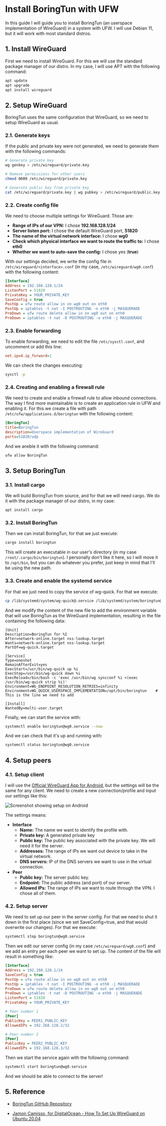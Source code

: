 # Install BoringTun with UFW
In this guide I will guide you to install BoringTun (an userspace implementation of WireGuard) in a system with UFW. I will use Debian 11, but it will work with most standard distros.

## 1. Install WireGuard
First we need to install WireGuard. For this we will use the standard package manager of our distro. In my case, I will use APT with the following command:
```bash
apt update
apt upgrade
apt install wireguard
```

## 2. Setup WireGuard
BoringTun uses the same configuration that WireGuard, so we need to setup WireGuard as usual.

### 2.1. Generate keys
If the public and private key were not generated, we need to generate them with the following commands:
```bash
# Generate private key
wg genkey > /etc/wireguard/private.key

# Remove permissions for other users
chmod 0600 /etc/wireguard/private.key

# Generate public key from private key
cat /etc/wireguard/private.key | wg pubkey > /etc/wireguard/public.key
```

### 2.2. Create config file
We need to choose multiple settings for WireGuard. Those are:

- **Range of IPs of our VPN:** I chose **192.168.128.1/24**
- **Server listen port:** I chose the default WireGuard port, **51820**
- **The name of the virtual network interface:** I chose **wg0**
- **Check which physical interface we want to route the traffic to:** I chose **eth0**
- **Whether we want to auto-save the config:** I chose yes (**true**)

With our settings decided, we write the config file in `/etc/wireguard/<interface>.conf` (in my case, `/etc/wireguard/wg0.conf`) with the following content:

```cfg
[Interface]
Address = 192.168.128.1/24
ListenPort = 51820
PrivateKey = YOUR_PRIVATE_KEY
SaveConfig = true
PostUp = ufw route allow in on wg0 out on eth0
PostUp = iptables -t nat -I POSTROUTING -o eth0 -j MASQUERADE
PreDown = ufw route delete allow in on wg0 out on eth0
PreDown = iptables -t nat -D POSTROUTING -o eth0 -j MASQUERADE
```

### 2.3. Enable forwarding
To enable forwarding, we need to edit the file `/etc/sysctl.conf`, and uncomment or add this line:
```cfg
net.ipv4.ip_forward=1
```
We can check the changes executing:
```bash
sysctl -p
```

### 2.4. Creating and enabling a firewall rule
We need to create and enable a firewall rule to allow inbound connections. The way I find more maintainable is to create an application rule in UFW and enabling it. For this we create a file with path `/etc/ufw/applications.d/boringtun` with the following content:
```cfg
[BoringTun]
title=BoringTun
description=Userspace implementation of WireGuard
ports=51820/udp
```
And we aneble it with the following command:
```bash
ufw allow BoringTun
```

## 3. Setup BoringTun
### 3.1. Install cargo
We will build BoringTun from source, and for that we will need cargo. We do it with the package manager of our distro, in my case:
```bash
apt install cargo
```

### 3.2. Install BoringTun
Then we can install BoringTun, for that we just execute:
```bash
cargo install boringtun
```
This will create an executable in our user's directory (in my case `/root/.cargo/bin/boringtun`). I personally don't like it here, so I will move it to `/opt/bin`, but you can do whatever you prefer, just keep in mind that I'll be using the new path.

### 3.3. Create and enable the systemd service
For that we just need to copy the service of wg-quick. For that we execute:
```bash
cp /lib/systemd/system/wg-quick@.service /lib/systemd/system/boringtun@.service
```

And we modify the content of the new file to add the environment variable that will use BoringTun as the WireGuard implementation, resulting in the file containing the following data:
```systemd
[Unit]
Description=BoringTun for %I
After=network-online.target nss-lookup.target
Wants=network-online.target nss-lookup.target
PartOf=wg-quick.target

[Service]
Type=oneshot
RemainAfterExit=yes
ExecStart=/usr/bin/wg-quick up %i
ExecStop=/usr/bin/wg-quick down %i
ExecReload=/bin/bash -c 'exec /usr/bin/wg syncconf %i <(exec /usr/bin/wg-quick strip %i)'
Environment=WG_ENDPOINT_RESOLUTION_RETRIES=infinity
Environment=WG_QUICK_USERSPACE_IMPLEMENTATION=/opt/bin/boringtun    # This is the line we need to add

[Install]
WantedBy=multi-user.target
```

Finally, we can start the service with:
```bash
systemctl enable boringtun@wg0.service --now
```
And we can check that it's up and running with:

```bash
systemctl status boringtun@wg0.service
```

## 4. Setup peers
### 4.1. Setup client
I will use the [Official WireGuard App for Android](https://play.google.com/store/apps/details?id=com.wireguard.android), but the settings will be the same for any client. We need to create a new connection/profile and input our settings like this:

![Screenshot showing setup on Android](./boringtun/android-screenshot.jpg)

The settings means:

- **Interface**
    - **Name:** The name we want to identify the profile with.
    - **Private key:** A generated private key
    - **Public key:** The public key associated with the private key. We will need it for the server.
    - **Addresses:** The range of IPs we want out device to take in the virtual network.
    - **DNS servers:** IP of the DNS servers we want to use in the virtual connection.
- **Peer**
    - **Public key:** The server public key.
    - **Endpoint:** The public address (and port) of our server.
    - **Allowed IPs:** The range of IPs we want to route through the VPN. I chose all of them.

### 4.2. Setup server
We need to set up our peer in the server config. For that we need to shut it down in the first place (since we set SaveConfig=true, and that would overwrite our changes). For that we execute:
```bash
systemctl stop boringtun@wg0.service
```

Then we edit our server config (in my case `/etc/wireguard/wg0.conf`) and we add an entry per each peer we want to set up. The content of the file will result in something like:
```cfg
[Interface]
Address = 192.168.128.1/24
SaveConfig = true
PostUp = ufw route allow in on wg0 out on eth0
PostUp = iptables -t nat -I POSTROUTING -o eth0 -j MASQUERADE
PreDown = ufw route delete allow in on wg0 out on eth0
PreDown = iptables -t nat -D POSTROUTING -o eth0 -j MASQUERADE
ListenPort = 51820
PrivateKey = YOUR_PRIVATE_KEY

# Peer number 1
[Peer]
PublicKey = PEER1_PUBLIC_KEY
AllowedIPs = 192.168.128.2/32

# Peer number 2
[Peer]
PublicKey = PEER2_PUBLIC_KEY
AllowedIPs = 192.168.128.3/32
```

Then we start the service again with the following command:
```bash
systemctl start boringtun@wg0.service
```

And we should be able to connect to the server!

## 5. Reference

- [BoringTun GitHub Repository](https://github.com/cloudflare/boringtun)

- [Jamon Camisso, for DigitalOcean - How To Set Up WireGuard on Ubuntu 20.04](https://www.digitalocean.com/community/tutorials/how-to-set-up-wireguard-on-ubuntu-20-04)
